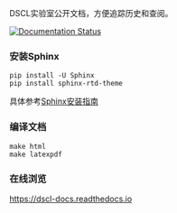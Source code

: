 DSCL实验室公开文档，方便追踪历史和查阅。

[![Documentation Status](https://readthedocs.org/projects/dscl-docs/badge/?version=latest)](https://dscl-docs.readthedocs.io/zh_CN/latest/?badge=latest)

### 安装Sphinx
```
pip install -U Sphinx
pip install sphinx-rtd-theme
```
具体参考[Sphinx安装指南](https://www.sphinx-doc.org/en/master/usage/installation.html)

### 编译文档
```
make html
make latexpdf
```

### 在线浏览
https://dscl-docs.readthedocs.io
